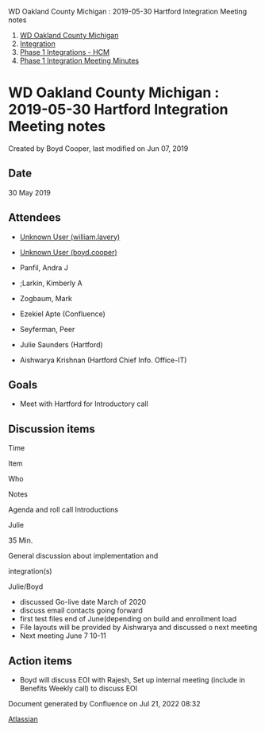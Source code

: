 ﻿WD Oakland County Michigan : 2019-05-30 Hartford Integration Meeting notes  

1.  [WD Oakland County Michigan](index.html)
2.  [Integration](Integration_73138773.html)
3.  [Phase 1 Integrations - HCM](Phase-1-Integrations---HCM_73140719.html)
4.  [Phase 1 Integration Meeting Minutes](Phase-1-Integration-Meeting-Minutes_73140724.html)

WD Oakland County Michigan : 2019-05-30 Hartford Integration Meeting notes
==========================================================================

Created by Boyd Cooper, last modified on Jun 07, 2019

Date
----

30 May 2019

Attendees
---------

*   [Unknown User (william.lavery)](https://rit.accenture.com/tapp-confluence/display/~william.lavery)
    
*   [Unknown User (boyd.cooper)](https://rit.accenture.com/tapp-confluence/display/~boyd.cooper)
*   Panfil, Andra J
*   ;Larkin, Kimberly A
*   Zogbaum, Mark
*   Ezekiel Apte (Confluence)
*   Seyferman, Peer
*   Julie Saunders (Hartford)
*   Aishwarya Krishnan (Hartford Chief Info. Office-IT)

Goals
-----

*   Meet with Hartford for Introductory call

Discussion items
----------------

Time

Item

Who

Notes

Agenda and roll call Introductions

Julie

  

35 Min.

General discussion about implementation and

integration(s)

  

Julie/Boyd

*   discussed Go-live date March of 2020
*   discuss email contacts going forward
*   first test files end of June(depending on build and enrollment load
*   File layouts will be provided by Aishwarya and discussed o next meeting
*   Next meeting June 7 10-11

Action items
------------

*   Boyd will discuss EOI with Rajesh, Set up internal meeting (include in Benefits Weekly call) to discuss EOI

Document generated by Confluence on Jul 21, 2022 08:32

[Atlassian](http://www.atlassian.com/)